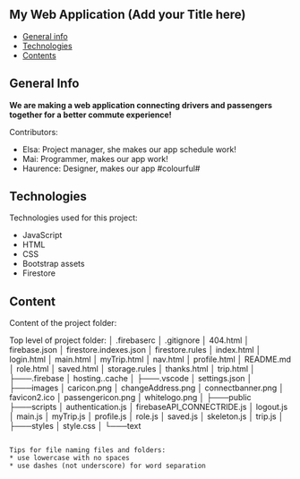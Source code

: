 ## My Web Application (Add your Title here)

* [General info](#general-info)
* [Technologies](#technologies)
* [Contents](#content)

## General Info
**We are making a web application connecting drivers and passengers together for a better commute experience!**

Contributors: 
* Elsa: Project manager, she makes our app schedule work!
* Mai: Programmer, makes our app work!
* Haurence: Designer, makes our app #colourful#
	
## Technologies
Technologies used for this project:
* JavaScript
* HTML
* CSS
* Bootstrap assets
* Firestore
	
## Content
Content of the project folder:

 Top level of project folder: 
│   .firebaserc
│   .gitignore
│   404.html
│   firebase.json
│   firestore.indexes.json
│   firestore.rules
│   index.html
│   login.html
│   main.html
│   myTrip.html
│   nav.html
│   profile.html
│   README.md
│   role.html
│   saved.html
│   storage.rules
│   thanks.html
│   trip.html
│
├───.firebase
│       hosting..cache
│
├───.vscode
│       settings.json
│
├───images
│       caricon.png
│       changeAddress.png
│       connectbanner.png
│       favicon2.ico
│       passengericon.png
│       whitelogo.png
│
├───public
├───scripts
│       authentication.js
│       firebaseAPI_CONNECTRIDE.js
│       logout.js
│       main.js
│       myTrip.js
│       profile.js
│       role.js
│       saved.js
│       skeleton.js
│       trip.js
│
├───styles
│       style.css
│
└───text

```

Tips for file naming files and folders:
* use lowercase with no spaces
* use dashes (not underscore) for word separation
